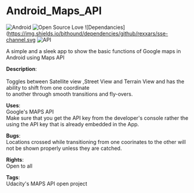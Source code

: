 # Android_Maps_API

![Android](https://img.shields.io/badge/Platform-Android-green.svg)   ![Open Source Love](https://badges.frapsoft.com/os/v2/open-source.svg?v=103)    ![Dependancies](https://img.shields.io/bithound/dependencies/github/rexxars/sse-channel.svg   ![API](https://img.shields.io/badge/API-Google%20MAPS-brightgreen.svg)

A simple and a sleek app to show the basic functions of Google maps in Android using Maps API

**Description**:<br />  
Toggles between Satellite view ,Street View and Terrain View and has the ability to shift from one coordinate<br />
to another through smooth transitions and fly-overs.

**Uses**:<br />
Google's MAPS API<br />
Make sure that you get the API key from the developer's console rather the using the API key that is already embedded in the App.

**Bugs**:<br />
Locations crossed while transitioning from one coorinates to the other will not be shown properly unless they are catched.

**Rights**:<br />
Open to all 

**Tags**:<br />
Udacity's MAPS API open project
